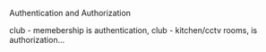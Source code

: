Authentication and Authorization

club - memebership is authentication,
club - kitchen/cctv rooms, is authorization...


